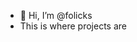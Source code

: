 - 👋 Hi, I’m @folicks
- This is where projects are

<!---
folicks/folicks is a ✨ special ✨ repository because its `README.md` (this file) appears on your GitHub profile.
You can click the Preview link to take a look at your changes.
--->
